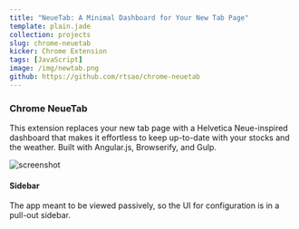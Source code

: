 ```yaml
---
title: "NeueTab: A Minimal Dashboard for Your New Tab Page"
template: plain.jade
collection: projects
slug: chrome-neuetab
kicker: Chrome Extension
tags: [JavaScript]
image: /img/newtab.png
github: https://github.com/rtsao/chrome-neuetab
---
```


### Chrome NeueTab

This extension replaces your new tab page with a Helvetica Neue-inspired dashboard that makes it effortless to keep up-to-date with your stocks and the weather. Built with Angular.js, Browserify, and Gulp.

![screenshot](/img/newtab.png)

#### Sidebar

The app meant to be viewed passively, so the UI for configuration is in a pull-out sidebar.